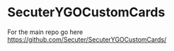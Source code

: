 # SecuterYGOCustomCards
For the main repo go here
https://github.com/Secuter/SecuterYGOCustomCards/
